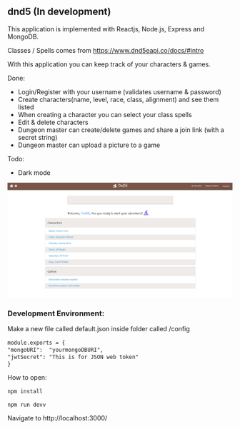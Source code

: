 ## dnd5 (In development)

This application is implemented with Reactjs, Node.js, Express and MongoDB.

Classes / Spells comes from https://www.dnd5eapi.co/docs/#intro

With this application you can keep track of your characters & games.

Done:

- Login/Register with your username (validates username & password)
- Create characters(name, level, race, class, alignment) and see them listed
- When creating a character you can select your class spells
- Edit & delete characters
- Dungeon master can create/delete games and share a join link (with a secret string)
- Dungeon master can upload a picture to a game

Todo:

- Dark mode

![dnd5-front](https://raw.githubusercontent.com/Vertipae/dnd5/master/img/dnd5_front.PNG)

### Development Environment:

Make a new file called default.json inside folder called /config

```
module.exports = {
"mongoURI":  "yourmongoDBURI",
"jwtSecret": "This is for JSON web token"
}
```

How to open:

```
npm install
```

```
npm run devv
```

Navigate to http://localhost:3000/
